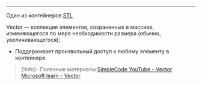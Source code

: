 ***
Один из контейнеров [STL](STL.md)

Vector — коллекция элементов, сохраненных в массиве, изменяющегося по мере необходимости размера (обычно, увеличивающегося);

* Поддерживает произвольный доступ к любому элементу в контейнере.


>[!info]- Полезные материалы 
[SimpleCode YouTube - Vector](https://www.youtube.com/watch?v=1cKvMZOJeeE&list=PLQOaTSbfxUtDWAtIYme5MLZ1l0GTyUYkB&index=1&t=275s)
[Microsoft learn - Vector](https://learn.microsoft.com/ru-ru/cpp/standard-library/vector?view=msvc-170)
